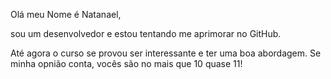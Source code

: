 Olá meu Nome é Natanael, 

sou um desenvolvedor e estou tentando me aprimorar no GitHub.

Até agora o curso se provou ser interessante e ter uma boa abordagem.
Se minha opnião conta, vocês são no mais que 10 quase 11!